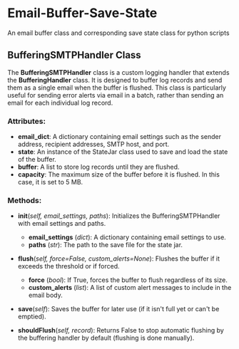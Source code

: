 # Email-Buffer-Save-State
An email buffer class and corresponding save state class for python scripts

## BufferingSMTPHandler Class
The **BufferingSMTPHandler** class is a custom logging handler that extends the **BufferingHandler** class. It is designed to buffer log records and send them as a single email when the buffer is flushed. This class is particularly useful for sending error alerts via email in a batch, rather than sending an email for each individual log record.

### Attributes:
- **email_dict**: A dictionary containing email settings such as the sender address, recipient addresses, SMTP host, and port.
- **state**: An instance of the StateJar class used to save and load the state of the buffer.
- **buffer**: A list to store log records until they are flushed.
- **capacity**: The maximum size of the buffer before it is flushed. In this case, it is set to 5 MB.
### Methods:
- **__init__**(*self, email_settings, paths*): Initializes the BufferingSMTPHandler with email settings and paths.

  - **email_settings** (*dict*): A dictionary containing email settings to use.
  - **paths** (*str*): The path to the save file for the state jar.
- **flush**(*self, force=False, custom_alerts=None*): Flushes the buffer if it exceeds the threshold or if forced.

  - **force** (*bool*): If True, forces the buffer to flush regardless of its size.
  - **custom_alerts** (*list*): A list of custom alert messages to include in the email body.
- **save**(*self*): Saves the buffer for later use (if it isn't full yet or can't be emptied).

- **shouldFlush**(*self, record*): Returns False to stop automatic flushing by the buffering handler by default (flushing is done manually).
